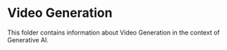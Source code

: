 # Video Generation

This folder contains information about Video Generation in the context of Generative AI.